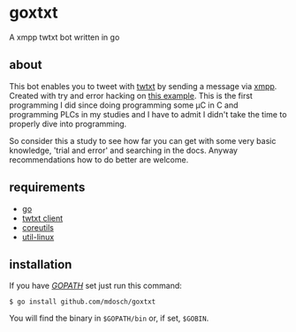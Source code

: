 # goxtxt
A xmpp twtxt bot written in go

## about

This bot enables you to tweet with [twtxt][2] by sending a message via [xmpp][3]. 
Created with try and error hacking on [this example][1].
This is the first programming I did since doing programming some µC in 
C and programming PLCs in my studies and I have to admit I didn't take 
the time to properly dive into programming.

So consider this a study to see how far you can get with some very basic 
knowledge, 'trial and error' and searching in the docs. Anyway 
recommendations how to do better are welcome.

## requirements

* [go][4]
* [twtxt client][5]
* [coreutils][6]
* [util-linux][7]

## installation

If you have *[GOPATH][8]* set just run this command:

```
$ go install github.com/mdosch/goxtxt
```

You will find the binary in `$GOPATH/bin` or, if set, `$GOBIN`.

[1]:https://github.com/processone/gox/blob/master/cmd/xmpp_echo/xmpp_echo.go
[2]:https://github.com/buckket/twtxt/
[3]:https://xmpp.org/
[4]:https://golang.org/
[5]:https://github.com/buckket/twtxt
[6]:http://www.gnu.org/software/coreutils/coreutils.html
[7]:https://git.kernel.org/pub/scm/utils/util-linux/util-linux.git/about/
[8]:https://github.com/golang/go/wiki/SettingGOPATH
